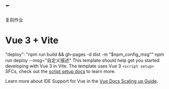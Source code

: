 # -
复刻作业
# Vue 3 + Vite
"deploy": "npm run build && gh-pages -d dist -m \"$npm_config_msg\""
npm run deploy --msg="自定义描述"
This template should help get you started developing with Vue 3 in Vite. The template uses Vue 3 `<script setup>` SFCs, check out the [script setup docs](https://v3.vuejs.org/api/sfc-script-setup.html#sfc-script-setup) to learn more.

Learn more about IDE Support for Vue in the [Vue Docs Scaling up Guide](https://vuejs.org/guide/scaling-up/tooling.html#ide-support).
